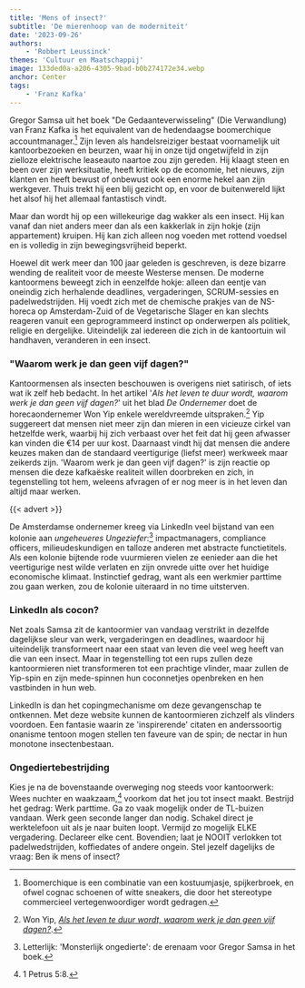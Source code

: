 ```yaml
---
title: 'Mens of insect?'
subtitle: 'De mierenhoop van de moderniteit'
date: '2023-09-26'
authors:
    - 'Robbert Leussinck'
themes: 'Cultuur en Maatschappij'
image: 133ded0a-a206-4305-9bad-b0b274172e34.webp
anchor: Center
tags:
    - 'Franz Kafka'
---
```


Gregor Samsa uit het boek "De Gedaanteverwisseling" (Die Verwandlung) van Franz Kafka is het equivalent van de hedendaagse boomerchique accountmanager.[^1] Zijn leven als handelsreiziger bestaat voornamelijk uit kantoorbezoeken en beurzen, waar hij in onze tijd ongetwijfeld in zijn zielloze elektrische leaseauto naartoe zou zijn gereden. Hij klaagt steen en been over zijn werksituatie, heeft kritiek op de economie, het nieuws, zijn klanten en heeft bewust of onbewust ook een enorme hekel aan zijn werkgever. Thuis trekt hij een blij gezicht op, en voor de buitenwereld lijkt het alsof hij het allemaal fantastisch vindt.

Maar dan wordt hij op een willekeurige dag wakker als een insect. Hij kan vanaf dan niet anders meer dan als een kakkerlak in zijn hokje (zijn appartement) kruipen. Hij kan zich alleen nog voeden met rottend voedsel en is volledig in zijn bewegingsvrijheid beperkt.

Hoewel dit werk meer dan 100 jaar geleden is geschreven, is deze bizarre wending de realiteit voor de meeste Westerse mensen. De moderne kantoormens beweegt zich in eenzelfde hokje: alleen dan eentje van oneindig zich herhalende deadlines, vergaderingen, SCRUM-sessies en padelwedstrijden. Hij voedt zich met de chemische prakjes van de NS-horeca op Amsterdam-Zuid of de Vegetarische Slager en kan slechts reageren vanuit een geprogrammeerd instinct op onderwerpen als politiek, religie en dergelijke. Uiteindelijk zal iedereen die zich in de kantoortuin wil handhaven, veranderen in een insect.


### "Waarom werk je dan geen vijf dagen?"

Kantoormensen als insecten beschouwen is overigens niet satirisch, of iets wat ik zelf heb bedacht. In het artikel '_Als het leven te duur wordt, waarom werk je dan geen vijf dagen?_' uit het blad *De Ondernemer* doet de horecaondernemer Won Yip enkele wereldvreemde uitspraken.[^2] Yip suggereert dat mensen niet meer zijn dan mieren in een vicieuze cirkel van hetzelfde werk, waarbij hij zich verbaast over het feit dat hij geen afwasser kan vinden die €14 per uur kost. Daarnaast vindt hij dat mensen die andere keuzes maken dan de standaard veertigurige (liefst meer) werkweek maar zeikerds zijn. 'Waarom werk je dan geen vijf dagen?' is zijn reactie op mensen die deze kafkaëske realiteit willen doorbreken en zich, in tegenstelling tot hem, weleens afvragen of er nog meer is in het leven dan altijd maar werken.

{{< advert >}}

De Amsterdamse ondernemer kreeg via LinkedIn veel bijstand van een kolonie aan *ungeheueres Ungeziefer*:[^3] impactmanagers, compliance officers, milieudeskundigen en talloze anderen met abstracte functietitels. Als een kolonie bijtende rode vuurmieren vielen ze eenieder aan die het veertigurige nest wilde verlaten en zijn onvrede uitte over het huidige economische klimaat. Instinctief gedrag, want als een werkmier parttime zou gaan werken, zou de kolonie uiteraard in no time uitsterven.


### LinkedIn als cocon? 

Net zoals Samsa zit de kantoormier van vandaag verstrikt in dezelfde dagelijkse sleur van werk, vergaderingen en deadlines, waardoor hij uiteindelijk transformeert naar een staat van leven die veel weg heeft van die van een insect. Maar in tegenstelling tot een rups zullen deze kantoormieren niet transformeren tot een prachtige vlinder, maar zullen de Yip-spin en zijn mede-spinnen hun coconnetjes openbreken en hen vastbinden in hun web. 

LinkedIn is dan het copingmechanisme om deze gevangenschap te ontkennen. Met deze website kunnen de kantoormieren zichzelf als vlinders voordoen. Een fantasie waarin ze 'inspirerende' citaten en anderssoortig onanisme tentoon mogen stellen ten faveure van de spin; de nectar in hun monotone insectenbestaan.


### Ongediertebestrijding

Kies je na de bovenstaande overweging nog steeds voor kantoorwerk: Wees nuchter en waakzaam,[^4] voorkom dat het jou tot insect maakt. Bestrijd het gedrag: Werk parttime. Ga zo vaak mogelijk onder de TL-buizen vandaan. Werk geen seconde langer dan nodig. Schakel direct je werktelefoon uit als je naar buiten loopt. Vermijd zo mogelijk ELKE vergadering. Declareer elke cent. Bovendien; laat je NOOIT verlokken tot padelwedstrijden, koffiedates of andere ongein. Stel jezelf dagelijks de vraag: Ben ik mens of insect? 


[^1]: Boomerchique is een combinatie van een kostuumjasje, spijkerbroek, en ofwel cognac schoenen of witte sneakers, die door het stereotype commercieel vertegenwoordiger wordt gedragen.
[^2]: Won Yip, *[Als het leven te duur wordt, waarom werk je dan geen vijf dagen?](https://www.deondernemer.nl/blog/won-yip/won-yip-personeelstekort-horeca-inflatie~4830526/)*.
[^3]: Letterlijk: 'Monsterlijk ongedierte': de erenaam voor Gregor Samsa in het boek.
[^4]: 1 Petrus 5:8.
